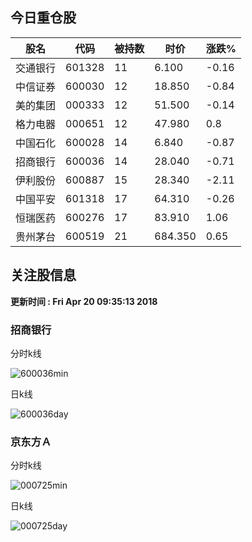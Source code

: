 
## 今日重仓股 

|股名|代码|被持数|时价|涨跌%|
|---|---|---|---|---|
|交通银行|601328|11|6.100|-0.16|
|中信证券|600030|12|18.850|-0.84|
|美的集团|000333|12|51.500|-0.14|
|格力电器|000651|12|47.980|0.8|
|中国石化|600028|14|6.840|-0.87|
|招商银行|600036|14|28.040|-0.71|
|伊利股份|600887|15|28.340|-2.11|
|中国平安|601318|17|64.310|-0.26|
|恒瑞医药|600276|17|83.910|1.06|
|贵州茅台|600519|21|684.350|0.65|

## 关注股信息
**更新时间 : Fri Apr 20 09:35:13 2018**
### 招商银行 
分时k线

![600036min](http://image.sinajs.cn/newchart/min/n/sh600036.gif)

日k线

![600036day](http://image.sinajs.cn/newchart/daily/n/sh600036.gif)

### 京东方Ａ 
分时k线

![000725min](http://image.sinajs.cn/newchart/min/n/sz000725.gif)

日k线

![000725day](http://image.sinajs.cn/newchart/daily/n/sz000725.gif)

